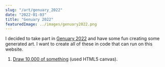 ```yaml
---
slug: "/art/genuary_2022"
date: "2022-01-03"
title: "Genuary 2022"
featuredImage: ../images/genuary2022.png
---
```


I decided to take part in [Genuary 2022](http://genuary.art/) and have some fun creating some generated art. I want to create all of these in code that can run on this website.

1. [Draw 10,000 of something](/art/genuary_2022/1) (used HTML5 canvas).